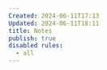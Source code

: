 ```yaml
---
Created: 2024-06-11T17:13
Updated: 2024-06-11T18:11
title: Notes
publish: true
disabled rules:
  - all
---
```

